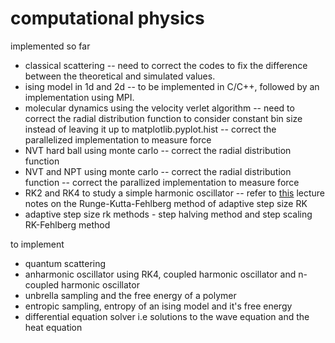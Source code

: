 computational physics
====

implemented so far
- classical scattering
-- need to correct the codes to fix the difference between the theoretical and simulated values.
- ising model in 1d and 2d
-- to be implemented in C/C++, followed by an implementation using MPI.
- molecular dynamics using the velocity verlet algorithm
-- need to correct the radial distribution function to consider constant bin size instead of leaving it up to matplotlib.pyplot.hist
-- correct the parallelized implementation to measure force
- NVT hard ball using monte carlo
-- correct the radial distribution function
- NVT and NPT using monte carlo
-- correct the radial distribution function
-- correct the parallized implementation to measure force
- RK2 and RK4 to study a simple harmonic oscillator
-- refer to [this](http://www.math.usm.edu/lambers/mat461/lecture4.pdf) lecture notes on the Runge-Kutta-Fehlberg method of adaptive step size RK
- adaptive step size rk methods - step halving method and step scaling RK-Fehlberg method

to implement
- quantum scattering
- anharmonic oscillator using RK4, coupled harmonic oscillator and n-coupled harmonic oscillator
- unbrella sampling and the free energy of a polymer
- entropic sampling, entropy of an ising model and it's free energy
- differential equation solver i.e solutions to the wave equation and the heat equation
